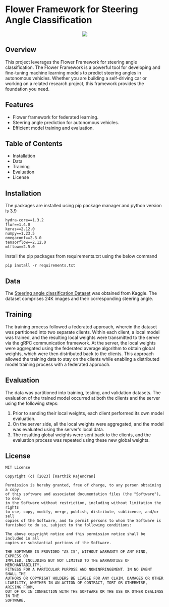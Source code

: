 # Flower Framework for Steering Angle Classification

<div align="center">
<img src=https://github.com/karthikziffer/Federated-Learning-Steering-angle-prediction/assets/24503303/658bfaa4-64b2-4748-b25b-b039bc3db6b0" >
</div>


## Overview
This project leverages the Flower Framework for steering angle classification. The Flower Framework is a powerful tool for developing and fine-tuning machine learning models to predict steering angles in autonomous vehicles. Whether you are building a self-driving car or working on a related research project, this framework provides the foundation you need.

## Features
- Flower framework for federated learning.
- Steering angle prediction for autonomous vehicles.
- Efficient model training and evaluation.

## Table of Contents
- Installation
- Data
- Training
- Evaluation
- License


## Installation
The packages are installed using pip package manager and python version is 3.9

```
hydra-core==1.3.2
flwr==1.4.0
keras==2.12.0
numpy==1.23.5
omegaconf==2.3.0
tensorflow==2.12.0
mlflow==2.5.0
```

Install the pip packages from requirements.txt using the below command

```
pip install -r requirements.txt
```

## Data
The [Steering angle classification Dataset](https://www.kaggle.com/datasets/roydatascience/training-car) was obtained from Kaggle. The dataset comprises 24K images and their corresponding steering angle. 


## Training 
The training process followed a federated approach, wherein the dataset was partitioned into two separate clients. Within each client, a local model was trained, and the resulting local weights were transmitted to the server via the gRPC communication framework. At the server, the local weights were aggregated using the federated average algorithm to obtain global weights, which were then distributed back to the clients. This approach allowed the training data to stay on the clients while enabling a distributed model training process with a federated approach.


## Evaluation

The data was partitioned into training, testing, and validation datasets. The evaluation of the trained model occurred at both the clients and the server using the following steps:

1. Prior to sending their local weights, each client performed its own model evaluation.
2. On the server side, all the local weights were aggregated, and the model was evaluated using the server's local data.
3. The resulting global weights were sent back to the clients, and the evaluation process was repeated using these new global weights.


## License

```
MIT License

Copyright (c) [2023] [Karthik Rajendran]

Permission is hereby granted, free of charge, to any person obtaining a copy
of this software and associated documentation files (the "Software"), to deal
in the Software without restriction, including without limitation the rights
to use, copy, modify, merge, publish, distribute, sublicense, and/or sell
copies of the Software, and to permit persons to whom the Software is
furnished to do so, subject to the following conditions:

The above copyright notice and this permission notice shall be included in all
copies or substantial portions of the Software.

THE SOFTWARE IS PROVIDED "AS IS", WITHOUT WARRANTY OF ANY KIND, EXPRESS OR
IMPLIED, INCLUDING BUT NOT LIMITED TO THE WARRANTIES OF MERCHANTABILITY,
FITNESS FOR A PARTICULAR PURPOSE AND NONINFRINGEMENT. IN NO EVENT SHALL THE
AUTHORS OR COPYRIGHT HOLDERS BE LIABLE FOR ANY CLAIM, DAMAGES OR OTHER
LIABILITY, WHETHER IN AN ACTION OF CONTRACT, TORT OR OTHERWISE, ARISING FROM,
OUT OF OR IN CONNECTION WITH THE SOFTWARE OR THE USE OR OTHER DEALINGS IN THE
SOFTWARE.
```


